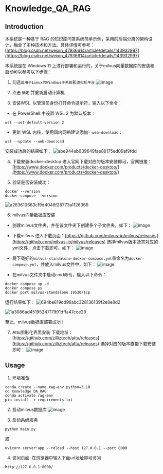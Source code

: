# Knowledge_QA_RAG

## Introduction
本系统是一种基于 RAG 的知识库问答系统简单示例，采用前后端分离的架构设计，融合了多种技术和方法。具体详情可参考：[https://blog.csdn.net/weixin_47936614/article/details/143932997](https://blog.csdn.net/weixin_47936614/article/details/143932997)

本系统是在 Windows 11 上进行部署和运行的，关于milvus向量数据库的安装和启动可以参考以下步骤：
1. 勾选`适用于Linux的Windows子系统`和`虚拟机平台`
![image](https://github.com/user-attachments/assets/32200acc-042e-48d0-a31c-ebc07511f963)

2. 点击 `确定` 并重新启动计算机
3. 安装WSL. 以管理员身份打开命令提示符，输入以下命令：
- 在 PowerShell 中设置 WSL 2 为默认版本： 
```
wsl --set-default-version 2
```
- 更新 WSL 内核，使用国内网络建议添加`--web-download`： 
```
wsl --update --web-download
```
安装成功后的结果如下：
![abe944eb639649fae89175ed09af9fdd](https://github.com/user-attachments/assets/74fc0c97-cf3c-47c6-b3a2-240ba97a44ff)

4. 下载安装docker-desktop
进入官网下载对应的版本安装即可，官网链接：[https://www.docker.com/products/docker-desktop/](https://www.docker.com/products/docker-desktop/)

5. 验证是否安装成功：
```
docker --version
docker-compose --version
```
![a263610663c19d4046f28773a1126369](https://github.com/user-attachments/assets/1f8e801b-b2db-4644-83d7-5da10f4e5764)

6. milvus向量数据库安装
- 创建milvus文件夹，并在该文件夹下创建多个子文件夹，如下：
![image](https://github.com/user-attachments/assets/4b6a179f-86e8-4093-b2f0-259030f32627)

- 下载milvus
进入下载页面：[https://github.com/milvus-io/milvus/releases](https://github.com/milvus-io/milvus/releases)
选择milvus版本及其对应的yml文件，点击下载即可，如下：
![image](https://github.com/user-attachments/assets/5b8804ca-5c6b-4102-82ac-d47eee31c77b)

- 将下载好的`milvus-standalone-docker-compose.yml`重命名为`docker-compose.yml`，并放入milvus文件中，如下：
![image](https://github.com/user-attachments/assets/037c6ecf-28a0-4569-ada0-7143a24ebfe0)

- 在milvus文件夹中启动cmd命令，输入以下命令：
```
docker compose up -d
docker compose ps
docker port milvus-standalone 19530/tcp
```
运行结果如下：
![694be819cd99abc328136139f2e8e8d2](https://github.com/user-attachments/assets/2506153f-9625-42dd-b09c-db01e5ded5d6)

![1a3086ad4519524717991dffa47cce29](https://github.com/user-attachments/assets/a8e9a22c-2b1c-4c95-9e15-fe8d6cb0c3ee)

至此，milvus数据库部署成功！

7. Attu图形化界面安装
下载地址：[https://github.com/zilliztech/attu/releases](https://github.com/zilliztech/attu/releases)
选择对应的版本直接下载安装即可：
![image](https://github.com/user-attachments/assets/b4e96c46-e5e8-42e0-aae9-670008d3ff53)

## Usage
1. 环境准备
```
conda create --name rag-env python=3.10
cd Knowledge_QA_RAG
conda activate rag-env
pip install -r requirements.txt
```

2. 启动milvus数据库
![image](https://github.com/user-attachments/assets/4d2a37ad-3f74-4b72-969c-685c6b023e96)

3. 启动系统服务
```
python main.py
```
或
```
uvicorn server:app --reload --host 127.0.0.1 --port 8000
```

4. 访问页面: 在浏览器中输入下面url地址即可访问
```
http://127.0.0.1:8000/
```
